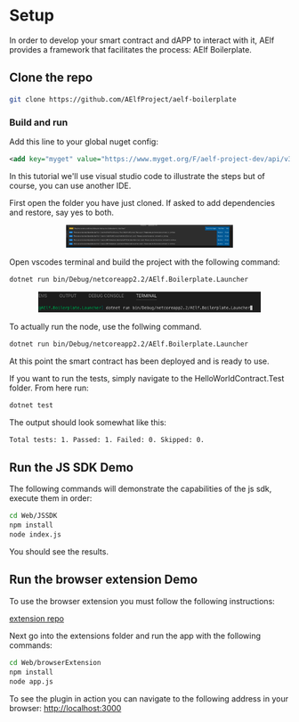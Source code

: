 # Setup

In order to develop your smart contract and dAPP to interact with it, AElf provides a framework that facilitates the process: AElf Boilerplate.

## Clone the repo

```bash
git clone https://github.com/AElfProject/aelf-boilerplate
```

### Build and run

Add this line to your global nuget config:

```xml
<add key="myget" value="https://www.myget.org/F/aelf-project-dev/api/v3/index.json" protocolVersion="3" />
```

In this tutorial we'll use visual studio code to illustrate the steps but of course, you can use another IDE.

First open the folder you have just cloned. If asked to add dependencies and restore, say yes to both.

<p align="center">
  <img src="dep-yes.png" width="300">
</p>

Open vscodes terminal and build the project with the following command:

```bash
dotnet run bin/Debug/netcoreapp2.2/AElf.Boilerplate.Launcher
```

<p align="center">
  <img src="term.png" width="400">
</p>

To actually run the node, use the follwing command.

```bash
dotnet run bin/Debug/netcoreapp2.2/AElf.Boilerplate.Launcher
```

At this point the smart contract has been deployed and is ready to use.

If you want to run the tests, simply navigate to the HelloWorldContract.Test folder. From here run:

```bash
dotnet test
```
The output should look somewhat like this:
```bash 
Total tests: 1. Passed: 1. Failed: 0. Skipped: 0.
```

## Run the JS SDK Demo

The following commands will demonstrate the capabilities of the js sdk, execute them in order:

```bash
cd Web/JSSDK
npm install
node index.js
```

You should see the results.

## Run the browser extension Demo

To use the browser extension you must follow the following instructions:

[extension repo](https://github.com/hzz780/aelf-web-extension)

Next go into the extensions folder and run the app with the following commands:

```bash
cd Web/browserExtension
npm install
node app.js
```
To see the plugin in action you can navigate to the following address in your browser: [http://localhost:3000](http://localhost:3000)